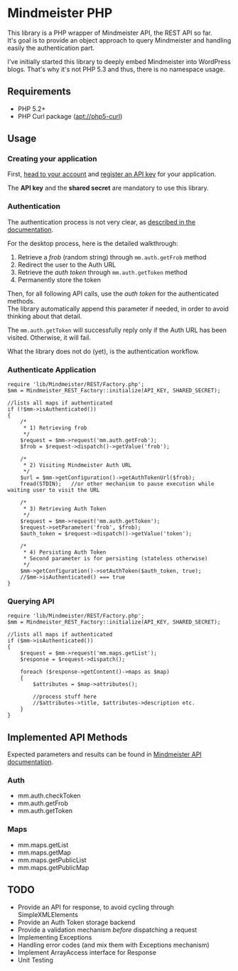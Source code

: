 # Mindmeister PHP #

This library is a PHP wrapper of Mindmeister API, the REST API so far.  
It's goal is to provide an object approach to query Mindmeister and handling
easily the authentication part.

I've initially started this library to deeply embed Mindmeister into WordPress blogs.
That's why it's not PHP 5.3 and thus, there is no namespace usage.

## Requirements ##

* PHP 5.2+
* PHP Curl package ([apt://php5-curl](apt://php5-curl))

## Usage ##
### Creating your application ###
First, [head to your account](http://www.mindmeister.com/users/myaccount/api) 
and [register an API key](http://www.mindmeister.com/services/api/add_key) for 
your application.

The **API key** and the **shared secret** are mandatory to use this library. 

### Authentication ###
The authentication process is not very clear, as [described in the documentation](http://www.mindmeister.com/fr/services/api/auth).

For the desktop process, here is the detailed walkthrough:

1. Retrieve a *frob* (random string) through `mm.auth.getFrob` method
2. Redirect the user to the Auth URL
3. Retrieve the *auth token* through `mm.auth.getToken` method
4. Permanently store the token

Then, for all following API calls, use the *auth token* for the authenticated methods.  
The library automatically append this parameter if needed, in order to avoid thinking about that detail.

The `mm.auth.getToken` will successfully reply only if the Auth URL has been visited.
Otherwise, it will fail.

What the library does not do (yet), is the authentication workflow. 

### Authenticate Application ###

	require 'lib/Mindmeister/REST/Factory.php';
	$mm = Mindmeister_REST_Factory::initialize(API_KEY, SHARED_SECRET);
	
	//lists all maps if authenticated
	if (!$mm->isAuthenticated())
	{
		/*
		 * 1) Retrieving frob
		 */
		$request = $mm->request('mm.auth.getFrob');
		$frob = $request->dispatch()->getValue('frob');

		/*
		 * 2) Visiting Mindmeister Auth URL
		 */
		$url = $mm->getConfiguration()->getAuthTokenUrl($frob);
		fread(STDIN);	//or other mechanism to pause execution while waiting user to visit the URL
		
		/*
		 * 3) Retrieving Auth Token
		 */
		$request = $mm->request('mm.auth.getToken');
		$request->setParameter('frob', $frob);
		$auth_token = $request->dispatch()->getValue('token');
		
		/*
		 * 4) Persisting Auth Token
		 * Second parameter is for persisting (stateless otherwise)
		 */
		$mm->getConfiguration()->setAuthToken($auth_token, true);
		//$mm->isAuthenticated() === true
	}
	

### Querying API ###

	require 'lib/Mindmeister/REST/Factory.php';
	$mm = Mindmeister_REST_Factory::initialize(API_KEY, SHARED_SECRET);
	
	//lists all maps if authenticated
	if ($mm->isAuthenticated())
	{
		$request = $mm->request('mm.maps.getList');
		$response = $request->dispatch();
		
		foreach ($response->getContent()->maps as $map)
		{
			$attributes = $map->attributes();

			//process stuff here
			//$attributes->title, $attributes->description etc.
		}
	}

## Implemented API Methods ##

Expected parameters and results can be found in [Mindmeister API documentation](http://www.mindmeister.com/fr/services/api/explore).

### Auth ###

* mm.auth.checkToken
* mm.auth.getFrob
* mm.auth.getToken

### Maps ###

* mm.maps.getList
* mm.maps.getMap
* mm.maps.getPublicList
* mm.maps.getPublicMap

## TODO ##

* Provide an API for response, to avoid cycling through SimpleXMLElements
* Provide an Auth Token storage backend
* Provide a validation mechanism _before_ dispatching a request
* Implementing Exceptions
* Handling error codes (and mix them with Exceptions mechanism)
* Implement ArrayAccess interface for Response
* Unit Testing